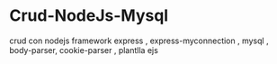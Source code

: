 # Crud-NodeJs-Mysql


crud con nodejs 
framework express , express-myconnection , mysql , body-parser, cookie-parser , plantlla ejs 
